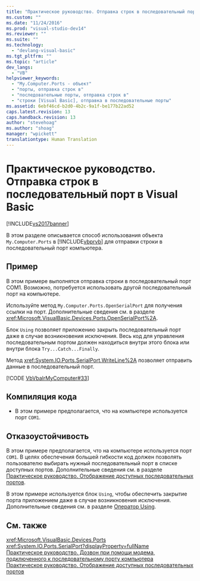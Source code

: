 ```yaml
---
title: "Практическое руководство. Отправка строк в последовательный порт в Visual Basic | Microsoft Docs"
ms.custom: ""
ms.date: "11/24/2016"
ms.prod: "visual-studio-dev14"
ms.reviewer: ""
ms.suite: ""
ms.technology: 
  - "devlang-visual-basic"
ms.tgt_pltfrm: ""
ms.topic: "article"
dev_langs: 
  - "VB"
helpviewer_keywords: 
  - "My.Computer.Ports - объект"
  - "порты, отправка строк в"
  - "последовательные порты, отправка строк в"
  - "строки [Visual Basic], отправка в последовательные порты"
ms.assetid: 6ebf46cd-b2d0-4b2c-9a1f-be177b22ad52
caps.latest.revision: 13
caps.handback.revision: 13
author: "stevehoag"
ms.author: "shoag"
manager: "wpickett"
translationtype: Human Translation
---
```

# Практическое руководство. Отправка строк в последовательный порт в Visual Basic
[!INCLUDE[vs2017banner](../../../../csharp/includes/vs2017banner.md)]

В этом разделе описывается способ использования объекта `My.Computer.Ports` в [!INCLUDE[vbprvb](../../../../csharp/programming-guide/concepts/linq/includes/vbprvb_md.md)] для отправки строки в последовательный порт компьютера.  
  
## Пример  
 В этом примере выполнятся отправка строки в последовательный порт COM1.  Возможно, потребуется использовать другой последовательный порт на компьютере.  
  
 Используйте метод `My.Computer.Ports.OpenSerialPort` для получения ссылки на порт.  Дополнительные сведения см. в разделе <xref:Microsoft.VisualBasic.Devices.Ports.OpenSerialPort%2A>.  
  
 Блок `Using` позволяет приложению закрыть последовательный порт даже в случае возникновения исключения.  Весь код для управления последовательным портом должен находиться внутри этого блока или внутри блока `Try...Catch...Finally`.  
  
 Метод <xref:System.IO.Ports.SerialPort.WriteLine%2A> позволяет отправить данные в последовательный порт.  
  
 [!CODE [VbVbalrMyComputer#33](../CodeSnippet/VS_Snippets_VBCSharp/VbVbalrMyComputer#33)]  
  
## Компиляция кода  
  
-   В этом примере предполагается, что на компьютере используется порт `COM1`.  
  
## Отказоустойчивость  
 В этом примере предполагается, что на компьютере используется порт `COM1`. В целях обеспечения большей гибкости код должен позволять пользователю выбирать нужный последовательный порт в списке доступных портов.  Дополнительные сведения см. в разделе [Практическое руководство. Отображение доступных последовательных портов](../../../../visual-basic/developing-apps/programming/computer-resources/how-to-show-available-serial-ports.md).  
  
 В этом примере используется блок `Using`, чтобы обеспечить закрытие порта приложением даже в случае возникновения исключения.  Дополнительные сведения см. в разделе [Оператор Using](../../../../visual-basic/language-reference/statements/using-statement.md).  
  
## См. также  
 <xref:Microsoft.VisualBasic.Devices.Ports>   
 <xref:System.IO.Ports.SerialPort?displayProperty=fullName>   
 [Практическое руководство. Дозвон при помощи модема, подключенного к последовательному порту компьютера](../../../../visual-basic/developing-apps/programming/computer-resources/how-to-dial-modems-attached-to-serial-ports.md)   
 [Практическое руководство. Отображение доступных последовательных портов](../../../../visual-basic/developing-apps/programming/computer-resources/how-to-show-available-serial-ports.md)